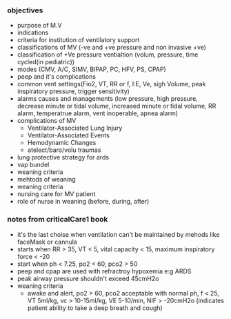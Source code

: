 ### objectives
- purpose of M.V
- indications
- criteria for institution of ventilatory support
- classifications of MV (-ve and +ve pressure and non invasive +ve)
- classification of +Ve pressure ventialtion (volum, pressure, time cycled(in pediatric))
- modes (CMV, A/C, SIMV, BIPAP, PC, HFV, PS, CPAP)
- peep and it's complications
- common vent settings(Fio2, VT, RR or f, I:E, Ve, sigh Volume, peak inspiratory pressure, trigger sensitivity)
- alarms causes and managements (low pressure, high pressure, decrease minute or tidal volume, increased minute or tidal volume, RR alarm, temperatrue alarm, vent inoperable, apnea alarm)
- complications of MV
    - Ventilator-Associated Lung Injury
    - Ventilator-Associated Events 
    - Hemodynamic Changes
    - atelect/baro/volu traumas
- lung protective strategy for ards
- vap bundel
- weaning criteria
- mehtods of weaning
- weaning criteria
- nursing care for MV patient
- role of nurse in weaning (before, during, after)

### notes from criticalCare1 book
- it's the last choise when ventilation can't be maintained by mehods like faceMask or cannula
- starts when RR > 35, VT < 5, vital capacity < 15, maximum inspiratory force < -20
- start when ph < 7.25, po2 < 60, pco2 > 50
- peep and cpap are used with refractroy hypoxemia e:g ARDS
- peak airway pressure shouldn't exceed 45cmH2o
- weaning criteria
    - awake and alert, po2 > 60, pco2 acceptable with normal ph, f < 25, VT 5ml/kg, vc > 10-15ml/kg, VE 5-10/min, NIF > -20cmH2o (indicates patient ability to take a deep breath and cough)
